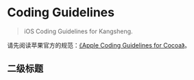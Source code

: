 # Coding Guidelines

> iOS Coding Guidelines for Kangsheng.

请先阅读苹果官方的规范：[《Apple Coding Guidelines for Cocoa》](https://developer.apple.com/library/mac/documentation/Cocoa/Conceptual/CodingGuidelines/CodingGuidelines.html#//apple_ref/doc/uid/10000146-SW1)。



## 二级标题



